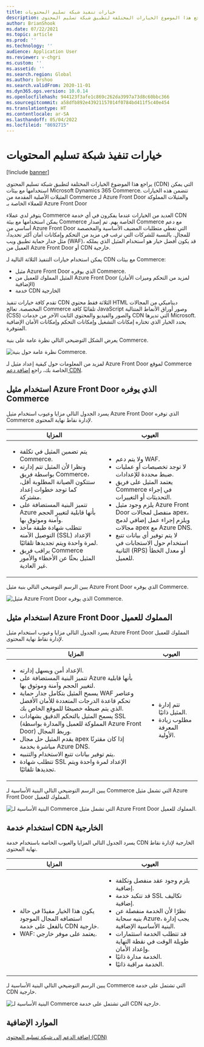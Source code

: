 ```yaml
---
title: خيارات تنفيذ شبكة تسليم المحتويات
description: يراجع هذا الموضوع الخيارات المختلفة لتطبيق شبكة تسليم المحتوى (CDN) التي يمكن استخدامها مع بيئات Microsoft Dynamics 365 Commerce. تتضمن هذه الخيارات المثيلات الأصلية المقدمة من Commerce لـ Azure Front Door والمثيلات المملوكة للعملاء الخاصة بـ Azure Front Door
author: BrianShook
ms.date: 07/22/2021
ms.topic: article
ms.prod: ''
ms.technology: ''
audience: Application User
ms.reviewer: v-chgri
ms.custom: ''
ms.assetid: ''
ms.search.region: Global
ms.author: brshoo
ms.search.validFrom: 2020-11-01
ms.dyn365.ops.version: 10.0.14
ms.openlocfilehash: 944123f3afe1c869c262da3997a73d8c60bbc366
ms.sourcegitcommit: a58dfb892e43921157014f0784bd411f5c40e454
ms.translationtype: HT
ms.contentlocale: ar-SA
ms.lasthandoff: 05/04/2022
ms.locfileid: "8692715"
---
```

# <a name="content-delivery-network-implementation-options"></a>خيارات تنفيذ شبكة تسليم المحتويات

[!include [banner](includes/banner.md)]

يراجع هذا الموضوع الخيارات المختلفة لتطبيق شبكة تسليم المحتوى (CDN) التي يمكن استخدامها مع بيئات Microsoft Dynamics 365 Commerce. تتضمن هذه الخيارات المثيلات الأصلية المقدمة من Commerce لـ Azure Front Door والمثيلات المملوكة للعملاء الخاصة بـ Azure Front Door

يتوفر لدي عملاء Commerce العديد من الخيارات عندما يفكرون في أي خدمة CDN يمكن استخدامها مع بيئة Commerce الخاصة بهم. تم إصدار Commerce مع دعم أساسي من Azure Front Door التي تغطي متطلبات المضيف الأساسية والمخصصة للمجال. بالنسبة للشركات التي ترغب في مزيد من التحكم وإمكانات أمان أكثر تحديدا، مثل جدار حماية تطبيق ويب (WAF)، قد يكون أفضل خيار هو استخدام المثيل الذي يملكه العميل من Azure Front Door أو CDN خارجية.

يمكن استخدام خيارات التنفيذ الثلاثة التالية لـ CDN مع بيئات Commerce:

- مثيل Azure Front Door الذي يوفره Commerce.
- المثيل المملوك للعميل من Azure Front Door (لمزيد من التحكم وميزات الأمان الإضافية)
- خدمة CDN الخارجية

تقدم كافة خيارات تنفيذ CDN الثلاثة فقط محتوي HTML ديناميكي من المجالات المخصصة. تعالج Commerce تلقائيًا كافة JavaScript وصور أوراق الأنماط المتتالية (CSS) والصور والفيديو والمحتوي الثابت الآخر من خدمات CDN التي تديرها Microsoft. يحدد الخيار الذي تختاره إمكانات التشغيل وإمكانات التحكم وإمكانات الأمان الإضافية المتوفرة.

يعرض الشكل التوضيحي التالي نظرة عامة على بنية Commerce.

![نظرة عامة حول بنية Commerce.](media/Commerce_CDN-Option_ComparisonModels.png)

لمزيد من المعلومات حول كيفية إعداد مثيل لـ Azure Front Door لموقع Commerce الخاصة بك، راجع [إضافة دعم CDN](add-cdn-support.md).

## <a name="use-the-commerce-provided-azure-front-door-instance"></a>استخدام مثيل Azure Front Door الذي يوفره Commerce

يسرد الجدول التالي مزايا وعيوب استخدام مثيل Azure Front Door الذي توفره Commerce لإدارة نقاط نهاية المحتوى.

| المزايا | العيوب |
|------|------|
| <ul><li>يتم تضمين المثيل في تكلفة Commerce.</li><li>ونظرا لأن المثيل تتم إدارته بواسطة فريق Commerce، ستتكون الصيانة المطلوبة أقل، كما توجد خطوات إعداد مشتركة.</li><li>تتميز البنية المستضافة على Azure بأنها قابلية لتغيير الحجم وآمنة وموثوق بها.</li><li>تتطلب شهادة طبقة مآخذ التوصيل الآمنه (SSL) الإعداد لمرة واحدة ويتم تجديدها تلقائيًا.</li><li>يراقب فريق Commerce المثيل بحثًا عن الأخطاء والأمور غير العادية.</li></ul> | <ul><li>ولا يتم دعم WAF.</li><li>لا توجد تخصيصات أو عمليات ضبط محددة للإعدادات.</li><li>يعتمد المثيل على فريق Commerce في إجراء التحديثات أو التغييرات.</li><li>يلزم وجود مثيل Azure Front Door منفصل لمجالات apex، ويلزم إجراء عمل إضافي لدمج مجالات apex مع Azure DNS.</li><li>لا يتم توفير أي بيانات تتبع استخدام حول الاستجابات في الثانية (RPS) أو معدل الخطأ للعميل.</li></ul> |

يبين الرسم التوضيحي التالي بنية مثيل Azure Front Door الذي يوفره Commerce.

![مثيل Azure Front Door الذي يوفره Commerce.](media/Commerce_CDN-Option_CommerceFrontDoor.png)

## <a name="use-a-customer-owned-azure-front-door-instance"></a>استخدام مثيل Azure Front Door المملوك للعميل

يسرد الجدول التالي مزايا وعيوب استخدام مثيل Azure Front Door المملوك للعميل لإدارة نقاط نهاية المحتوى.

| المزايا | العيوب |
|------|------|
| <ul><li>الإعداد أمن ويسهل إدارته.</li><li>تتميز البنية المستضافة على Azure بأنها قابلية لتغيير الحجم وآمنة وموثوق بها.</li><li>يسمح المثيل بتكامل جدار حماية WAF وعناصر تحكم قاعدة الدرجات المتعددة للأمان الأفضل الذي يتم ضبطه خصيصًا للموقع الخاص بك.</li><li>يسمح المثيل بالتحكم الدقيق بشهادات SSL (المملوكة للعميل والمدارة بواسطة Azure Front Door) وربط المجال.</li><li>يقدم المثيل حل مجال apex إذا كان مقترنًا مباشرة بخدمة Azure DNS.</li><li>يتم توفير بيانات تتبع الاستخدام والتنبيه.</li><li>تتطلب شهادة SSL الإعداد لمرة واحدة ويتم تجديدها تلقائيًا.</li></ul> | <ul><li>تتم إدارة المثيل ذاتيًا.</li><li>مطلوب زيادة المعرفة الأولية.</li></ul> |

يبين الرسم التوضيحي التالي البنية الأساسية لـ Commerce التي تشمل مثيل Azure Front Door المملوك للعميل.

![البنية الأساسية لـ Commerce التي تشمل مثيل Azure Front Door المملوك للعميل.](media/Commerce_CDN-Option_CustomerOwnedAzureFrontDoor.png)

## <a name="use-an-external-cdn-service"></a>استخدام خدمة CDN الخارجية

يسرد الجدول التالي المزايا والعيوب الخاصة باستخدام خدمة CDN الخارجية لإدارة نقاط نهاية المحتوى.

| المزايا | العيوب |
|------|------|
| <ul><li>يكون هذا الخيار مفيدًا في حالة استضافه المجال الموجود بالفعل على خدمة CDN خارجية.</li><li>WAF: يعتمد على موفر خارجي.</li></ul> | <ul><li>يلزم وجود عقد منفصل وتكلفة إضافية.</li><li>قد تتكبد خدمة SSL تكاليف إضافية.</li><li>نظرًا لأن الخدمة منفصلة عن بنيه سحابة Azure، يجب إدارة البنية الأساسية الإضافية.</li><li>قد تتطلب الخدمة استثمارات طويلة الوقت في نقطة النهاية وإعداد الأمان.</li><li>الخدمة مدارة ذاتيًا.</li><li>الخدمة مراقبة ذاتيًا.</li></ul> |

يبين الرسم التوضيحي التالي البنية الأساسية لـ Commerce التي تشتمل على خدمة CDN خارجية.

![البنية الأساسية لـ Commerce التي تشتمل على خدمة CDN خارجية.](media/Commerce_CDN-Option_ExternalFrontDoor.png)

## <a name="additional-resources"></a>الموارد الإضافية

[إضافة الدعم إلى شبكة تسليم المحتوى (CDN)](add-cdn-support.md)
